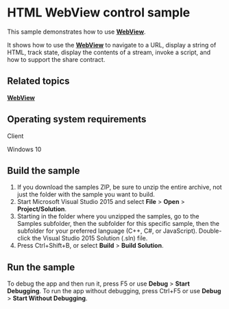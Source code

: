 ﻿<!---
  category: ControlsLayoutAndText
  samplefwlink: http://go.microsoft.com/fwlink/p/?LinkId=620624&clcid=0x409
--->

# HTML WebView control sample

This sample demonstrates how to use [**WebView**](http://msdn.microsoft.com/library/windows/apps/br227702).

It shows how to use the [**WebView**](http://msdn.microsoft.com/library/windows/apps/br227702) to navigate to a URL, display a string of HTML, track state, display the contents of a stream, invoke a script, and how to support the share contract.

## Related topics

[**WebView**](http://msdn.microsoft.com/library/windows/apps/br227702)

## Operating system requirements

Client

Windows 10

## Build the sample

1. If you download the samples ZIP, be sure to unzip the entire archive, not just the folder with the sample you want to build. 
2. Start Microsoft Visual Studio 2015 and select **File** \> **Open** \> **Project/Solution**.
3. Starting in the folder where you unzipped the samples, go to the Samples subfolder, then the subfolder for this specific sample, then the subfolder for your preferred language (C++, C#, or JavaScript). Double-click the Visual Studio 2015 Solution (.sln) file.
4. Press Ctrl+Shift+B, or select **Build** \> **Build Solution**.

## Run the sample

To debug the app and then run it, press F5 or use **Debug** \> **Start Debugging**. To run the app without debugging, press Ctrl+F5 or use **Debug** \> **Start Without Debugging**.

